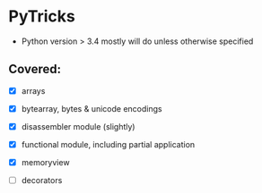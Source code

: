 # PyTricks
* Python version > 3.4 mostly will do unless otherwise specified

## Covered:
- [x] arrays
- [x] bytearray, bytes & unicode encodings
- [x] disassembler module (slightly)
- [x] functional module, including partial application
- [x] memoryview
- [ ] decorators


